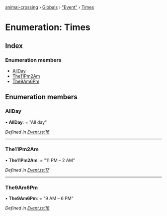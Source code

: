 [animal-crossing](../README.md) › [Globals](../globals.md) › ["Event"](../modules/_event_.md) › [Times](_event_.times.md)

# Enumeration: Times

## Index

### Enumeration members

* [AllDay](_event_.times.md#allday)
* [The11Pm2Am](_event_.times.md#the11pm2am)
* [The9Am6Pm](_event_.times.md#the9am6pm)

## Enumeration members

###  AllDay

• **AllDay**: = "All day"

*Defined in [Event.ts:16](https://github.com/Norviah/animal-crossing/blob/09a17bd/module/types/Event.ts#L16)*

___

###  The11Pm2Am

• **The11Pm2Am**: = "11 PM – 2 AM"

*Defined in [Event.ts:17](https://github.com/Norviah/animal-crossing/blob/09a17bd/module/types/Event.ts#L17)*

___

###  The9Am6Pm

• **The9Am6Pm**: = "9 AM – 6 PM"

*Defined in [Event.ts:18](https://github.com/Norviah/animal-crossing/blob/09a17bd/module/types/Event.ts#L18)*
